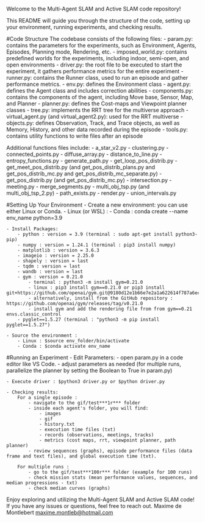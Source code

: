 Welcome to the Multi-Agent SLAM and Active SLAM code repository!

This README will guide you through the structure of the code, setting up your environment, running experiments, and checking results.

#Code Structure
The codebase consists of the following files:
    - param.py: contains the parameters for the experiments, such as Environment, Agents, Episodes, Planning mode, Rendering, etc.
    - imposed_world.py: contains predefined worlds for the experiments, including indoor, semi-open, and open environments
    - driver.py: the root file to be executed to start the experiment, it gathers performance metrics for the entire experiment
    - runner.py: contains the Runner class, used to run an episode and gather performance metrics.
    - env.py: defines the Environment class
    - agent.py: defines the Agent class and includes correction abilities
    - components.py: contains the components of the agent, including Move base, Sensor, Map, and Planner
    - planner.py: defines the Cost-maps and Viewpoint planner classes
    - tree.py: implements the RRT tree for the multiverse approach
    - virtual_agent.py (and virtual_agent2.py): used for the RRT multiverse
    - objects.py: defines Observation, Track, and Trace objects, as well as Memory, History, and other data recorded during the episode
    - tools.py: contains utility functions to write files after an episode

Additional functions files include:
    - a_star_v2.py
    - clustering.py
    - connected_points.py
    - diffuse_array.py
    - distance_to_line.py
    - entropy_functions.py
    - generate_path.py
    - get_loop_pos_distrib.py
    - get_meet_pos_distrib.py (and get_pos_distrib_plans.py and get_pos_distrib_mc.py and get_pos_distrib_mc_separate.py)
    - get_pos_distrib.py (and get_pos_distrib_mc.py)
    - intersection.py
    - meeting.py
    - merge_segments.py
    - multi_obj_tsp.py (and multi_obj_tsp_2.py)
    - path_exists.py
    - render.py
    - union_intervals.py

#Setting Up Your Environment
    - Create a new environment: you can use either Linux or Conda.
        - Linux (or WSL) :
        - Conda : conda create --name env_name python=3.9

    - Install Packages:
        - python : version = 3.9 (terminal : sudo apt-get install python3-pip)
        - numpy : version = 1.24.1 (terminal : pip3 install numpy)
        - matplotlib : version = 3.6.3
        - imageio : version = 2.25.0
        - shapely : version = last
        - tqdm : version = last
        - wandb : version = last
        - gym : version = 0.21.0
            - terminal : python3 -m install gym=0.21.0
            - linux : pip3 install gym==0.21.0 or pip3 install git+https://github.com/openai/gym.git@9180d12e1b66e7e2a1a622614f787a6ec147ac40
            - alternatively, install from the GitHub repository : https://github.com/openai/gym/releases/tag/v0.21.0
            - install gym and add the rendering file from from gym==0.21 envs.classic_control
        - pyglet==1.5.27 (terminal : "python3 -m pip install pyglet==1.5.27")

    - Source the environment :
        - Linux : $source env_folder/bin/activate
        - Conda : $conda activate env_name

#Running an Experiment
    - Edit Parameters:
        - open param.py in a code editor like VS Code.
        - adjust parameters as needed (for multiple runs, parallelize the planner by setting the Boolean to True in param.py)

    - Execute driver : $python3 driver.py or $python driver.py

    - Checking results:
        For a single episode :
            - navigate to the gif/test***1r*** folder
            - inside each agent's folder, you will find:
                - images
                - gif
                - history.txt
                - execution time files (txt)
                - records (observations, meetings, tracks)
                - metrics (cost maps, rrt, viewpoint planner, path planner)
            - review sequences (graphs), episode performance files (data frame and text files), and global execution time (txt).
        
        For multiple runs :
            - go to the gif/test***100r*** folder (example for 100 runs)
            - check mission stats (mean performance values, sequences, and median progressions - txt)
            - check median curves (graphs)


Enjoy exploring and utilizing the Multi-Agent SLAM and Active SLAM code! If you have any issues or questions, feel free to reach out.
Maxime de Montlebert
maxime.montleb@hotmail.com
